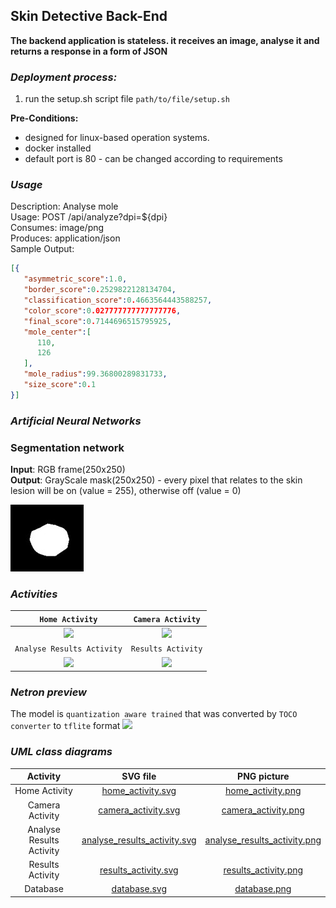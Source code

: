 ## Skin Detective Back-End

 **The backend application is stateless. it receives an image, analyse it and returns a response in a form of JSON**

### ***Deployment process:***

1. run the setup.sh script file `path/to/file/setup.sh`

**Pre-Conditions:**

* designed for linux-based operation systems.
* docker installed
* default port is 80 - can be changed according to requirements

### ***Usage***

Description: Analyse mole </br>
Usage: POST /api/analyze?dpi=${dpi} </br>
Consumes: image/png </br>
Produces: application/json </br>
Sample Output: </br>
```json
[{
   "asymmetric_score":1.0,
   "border_score":0.2529822128134704,
   "classification_score":0.4663564443588257,
   "color_score":0.027777777777777776,
   "final_score":0.7144696515795925,
   "mole_center":[
      110,
      126
   ],
   "mole_radius":99.36800289831733,
   "size_score":0.1
}]
```

### ***Artificial Neural Networks***

### **Segmentation network**

**Input**: RGB frame(250x250) </br>
**Output**: GrayScale mask(250x250) - every pixel that relates to the skin lesion will be on (value = 255), otherwise off (value = 0)

<img src="app\files\segmentation_output_examples\output_1.jpg">

### ***Activities***

| `Home Activity` | `Camera Activity` |
| :---: | :---: |
| <img src="app/pictures/Home_Activity.jpeg" width="300"> | <img src="app/pictures/Camera_Activity.jpeg" width="300"> |
| `Analyse Results Activity` | `Results Activity` |
|  <img src="app/pictures/Analyse_Results_Activity.jpeg" width="300"> | <img src="app/pictures/Results_Activity.jpeg" width="300"> |

### ***Netron preview***

The model is `quantization aware trained` that was converted by `TOCO converter` to `tflite` format
<img src="app/pictures/Netron_Preview.png">

### ***UML class diagrams***

Activity | SVG file | PNG picture |
| :---: | :---: | :---: |
| Home Activity |[home_activity.svg](app/UML/home_activity.svg) | [home_activity.png](app/UML/home_activity.png) |
| Camera Activity |[camera_activity.svg](app/UML/camera_activity.svg) | [camera_activity.png](app/UML/camera_activity.png) |
| Analyse Results Activity |[analyse_results_activity.svg](app/UML/analyse_results_activity.svg) | [analyse_results_activity.png](app/UML/analyse_results_activity.png) |
| Results Activity |[results_activity.svg](app/UML/results_activity.svg) | [results_activity.png](app/UML/results_activity.png) |
| Database |[database.svg](app/UML/database.svg) | [database.png](app/UML/database.png) |